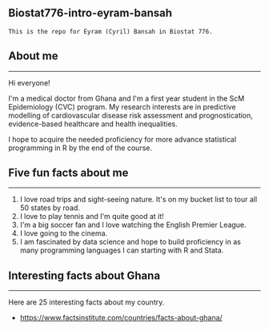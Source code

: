 ## Biostat776-intro-eyram-bansah

`This is the repo for Eyram (Cyril) Bansah in Biostat 776.`

## About me

------------------------------------------------------------------------

Hi everyone!

I'm a medical doctor from Ghana and I'm a first year student in the ScM Epidemiology (CVC) program. My research interests are in predictive modelling of cardiovascular disease risk assessment and prognostication, evidence-based healthcare and health inequalities.

I hope to acquire the needed proficiency for more advance statistical programming in R by the end of the course.

## Five fun facts about me

------------------------------------------------------------------------

1.  I love road trips and sight-seeing nature. It's on my bucket list to tour all 50 states by road.
2.  I love to play tennis and I'm quite good at it!
3.  I'm a big soccer fan and I love watching the English Premier League.
4.  I love going to the cinema.
5.  I am fascinated by data science and hope to build proficiency in as many programming languages I can starting with R and Stata.

## Interesting facts about Ghana

------------------------------------------------------------------------

Here are 25 interesting facts about my country.

-   <https://www.factsinstitute.com/countries/facts-about-ghana/>
